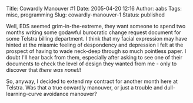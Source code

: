 Title: Cowardly Manouver #1
Date: 2005-04-20 12:16
Author: aabs
Tags: misc, programming
Slug: cowardly-manouver-1
Status: published

Well, EDS seemed grim-in-the-extreme, they want someone to spend two months writing some godawful burocratic change request document for some Telstra billing department. I think that my facial expression may have hinted at the miasmic feeling of despondency and depression I felt at the prospect of having to wade neck-deep through so much pointless paper. I doubt I'll hear back from them, especially after asking to see one of their documents to check the level of design they wanted from me - only to discover that *there was none!!!*

So, anyway, I decided to extend my contract for another month here at Telstra. Was that a true cowardly manouver, or just a trouble and dull-learning-curve avoidance manouver?
